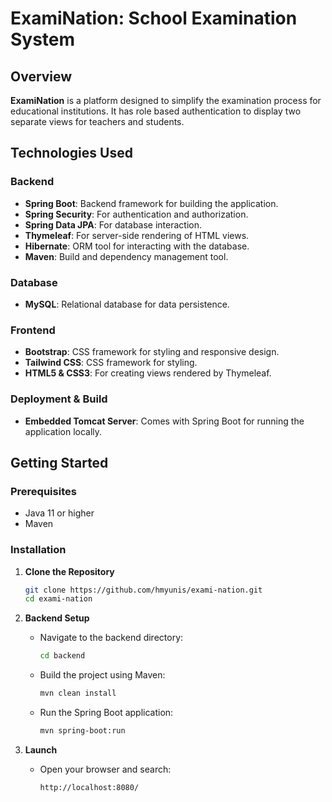 # ExamiNation: School Examination System

## Overview
**ExamiNation** is a platform designed to simplify the examination process for educational institutions. It has role based authentication to display two separate views for teachers and students.

## Technologies Used

### Backend
- **Spring Boot**: Backend framework for building the application.
- **Spring Security**: For authentication and authorization.
- **Spring Data JPA**: For database interaction.
- **Thymeleaf**: For server-side rendering of HTML views.
- **Hibernate**: ORM tool for interacting with the database.
- **Maven**: Build and dependency management tool.

### Database
- **MySQL**: Relational database for data persistence.

### Frontend
- **Bootstrap**: CSS framework for styling and responsive design.
- **Tailwind CSS**: CSS framework for styling.
- **HTML5 & CSS3**: For creating views rendered by Thymeleaf.

### Deployment & Build
- **Embedded Tomcat Server**: Comes with Spring Boot for running the application locally.

## Getting Started

### Prerequisites
- Java 11 or higher
- Maven

### Installation

1. **Clone the Repository**
   ```bash
   git clone https://github.com/hmyunis/exami-nation.git
   cd exami-nation
   ```

2. **Backend Setup**
   - Navigate to the backend directory:
     ```bash
     cd backend
     ```
   - Build the project using Maven:
     ```bash
     mvn clean install
     ```
   - Run the Spring Boot application:
     ```bash
     mvn spring-boot:run
     ```

3. **Launch**
   - Open your browser and search:
     ```bash
     http://localhost:8080/
     ```
